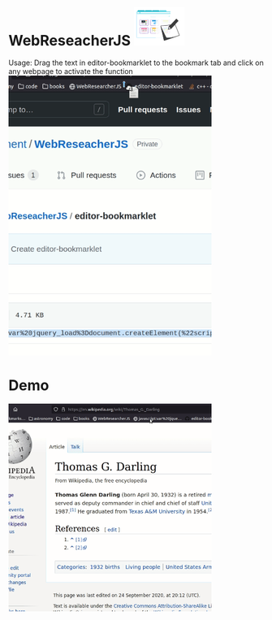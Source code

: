 # WebReseacherJS <img width=100px src="logo.png">

Usage: Drag the text in editor-bookmarklet to the bookmark tab and click on any webpage to activate the function
<img width=400px src="bookmarklet.gif">


# Demo
<img width=400px src="demo.gif">
